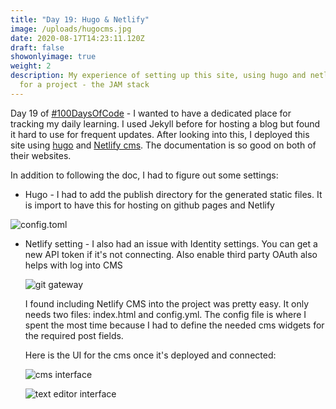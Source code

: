 ```yaml
---
title: "Day 19: Hugo & Netlify"
image: /uploads/hugocms.jpg
date: 2020-08-17T14:23:11.120Z
draft: false
showonlyimage: true
weight: 2
description: My experience of setting up this site, using hugo and netlify cms
  for a project - the JAM stack
---
```

Day 19 of [\#100DaysOfCode](https://twitter.com/hashtag/100DaysOfCode?src=hashtag_click) - I wanted to have a dedicated place for tracking my daily learning. I used Jekyll before for hosting a blog but found it hard to use for frequent updates. After looking into this, I deployed this site using [hugo](https://gohugo.io/getting-started/quick-start/) and [Netlify cms](https://www.netlifycms.org/docs/hugo/#introduction). The documentation is so good on both of their websites. 

In addition to following the doc, I had to figure out some settings:

* Hugo - I had to add the publish directory for the generated static files. It is import to have this for hosting on github pages and Netlify

![config.toml](/uploads/config_toml.jpg "config for hugo publish directory")

* Netlify setting - I also had an issue with Identity settings. You can get a new API token if it's not connecting. Also enable third party OAuth also helps with log into CMS

  ![git gateway](/uploads/netlifysetting.jpg "API token")

  I found including Netlify CMS into the project was pretty easy. It only needs two files: index.html and config.yml. The config file is where I spent the most time because I had to define the needed cms widgets for the required post fields. 

  Here is the UI for the cms once it's deployed and connected:

  ![cms interface](/uploads/screen-shot-2020-08-18-at-3.46.35-am.png "cms interface")

  ![text editor interface](/uploads/screen-shot-2020-08-18-at-4.11.50-am.png "text editor interface")